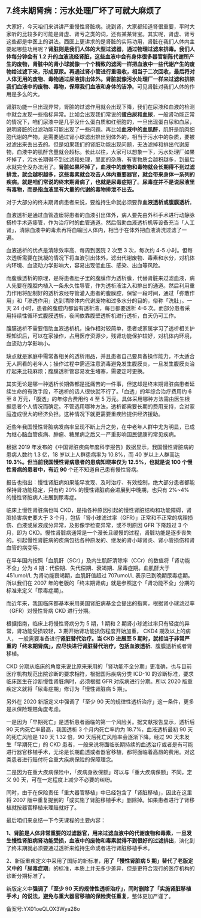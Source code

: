 ## 7.终末期肾病：污水处理厂坏了可就大麻烦了
大家好，今天咱们来讲讲严重慢性肾脏病。说到肾，大家都知道肾很重要，平时大家听的比较多的可能是肾虚、肾亏之类的词，还有某某肾宝。其实呢，肾虚、肾亏这些都是中医上的讲法。西医上更讲求的是肾脏的实际功用，肾脏在我们人体内主要起哪些功用呢？**肾脏则是我们人体的大型过滤器，通过物理过滤来排毒。**我们人体每分钟会有 1.2 升的血液流经肾脏，这些血液中会有身体很多器官新陈代谢所产生的废物，肾脏中的肾小球就像一个个精致的滤网一样把血液中一些代谢产生的废物给过滤下来，形成原尿。再通过肾小管进行重吸收，相当于二次回收，最后将对人体无用的废物、毒物通过尿液排出体外**。肾脏就像污水处理厂一样来过滤和排除我们血液中的废物、毒物，保障我们血液和身体的洁净**。可见肾脏对我们人体的作用是多么的大。


肾脏功能一旦出现异常，肾脏的过滤作用就会出现下降，我们在尿液和血液的检测中就会发现一些指标异常。比如会出现我们常说的**蛋白尿和血尿**，一般肾功能正常的情况下，咱们尿液中是几乎没什么蛋白质和红细胞的，一旦出现蛋白尿和血尿，说明肾脏的过滤功能可能出现了一些问题。再比如**血液中的血肌酐**，肌酐是肌肉细胞代谢的产物，是需要通过肾小球滤出排出到体外的，相当于污水中的杂质，要被过滤出来丢出去的。但是如果我们的肾脏功能出现问题，无法滤掉和排出代谢废物，血液中的肌酐含量就会超标。长此以往，大家可以想象一下，污水处理厂如果坏掉了，污水长期得不到过滤和处理，里面的杂质、有害物质会越积越多，到最后水就完全没办法用了。**肾脏如果坏掉了，血液中的废物和毒物就会长期得不到过滤排泄，就会越积越多，这些毒素就会攻击人体内重要器官，就会带来身体一系列的疾病。就是咱们常说的终末期肾病了，也就是尿毒症期了**。**尿毒症并不是说尿液里有毒物，而是指血液里有大量的代谢的毒物排泄不出去。**


对于大部分的终末期肾病患者来说，要维持生命就必须要靠**血液透析或腹膜透析**。


血液透析是通过血管造瘘将患者的血液引出体外，病人要先由外科手术进行动静脉搭桥手术造瘘管，作为治疗时的血管通道。然后借助血液透析机等设备充当「人工肾」，清除血液中的毒素再将血输回人体内，相当于在体外把血液清洗过滤了一遍。


血液透析的优点是清除效率高、每周到医院 2 次至 3 次，每次约 4-5 小时。但每次透析需要在抗凝的情况下将血液引出体外，滤出代谢废物、毒素和水分，对机体内环境、血流动力学影响大，容易出现低血压、感染、出血等风险。


而腹膜透析的原理，是将患者肚子里的腹膜作为透析膜，代替肾脏来过滤血液，病人先要在腹腔内植入一条永久性导管，作为透析液注入和排出的通道。然后利用重力作用将配制好的透析液经导管灌入患者的腹膜腔，保留一段时间，通过「弥散作用」和「渗透作用」达到清除体内代谢废物和过多水分的目的，俗称「洗肚」。一天 24 小时，患者的腹腔内都留有透析液，每日都要透析 4-6 次。而部分患者采用持续性循环式腹膜透析，夜间依靠腹壁透析机进行透析，白天仍可工作。


腹膜透析不需要借助血液透析机，操作相对较简单，患者或家属学习了透析相关护理知识后，可以在家操作，占用医疗资源少，残肾功能保护较好，对机体内环境，血流动力学影响小。


缺点就是家庭中需常备相关的透析用品，并且患者自己要具备操作能力，不太适合无人照看的老年人；操作过程中需还注意消毒避免发生腹膜炎，一旦发生腹膜炎治疗起来比较麻烦；腹膜透析管容易发生堵塞，需要定时更换。


其实无论是哪一种透析长期做都是挺痛苦的一件事，但这却是终末期肾脏病患者延续生命的有效手段，不透析的话人很快就不行了。「血透」的年综合治疗费用约 6 至 8 万元，「腹透」的年综合费用约 4 至 5 万元。具体采用哪种方法需由医生根据患者个人情况而确定。不管选用哪种方法，透析都需要长期的费用支持，会对家庭造成很大的经济负担。这种情况下就更需要重疾险提供经济援助。


近些年我国慢性肾脏病发病率呈现不断上升之势，在中老年人群中尤为明显，已成为继心脑血管疾病、肿瘤、糖尿病之后又一严重影响国民健康的常见疾病。


根据 2019 年发布的《中国肾脏疾病年度科学报告》数据显示，我国慢性肾脏病的患病人数约 1.3 亿，18 岁以上人群患病率为 10.8%，而 40 岁以上人群高达 **19.3%。但当前我国慢性肾病患者的患病知晓率仅为 12.5%，也就是说 100 个慢性肾病的患者中，有近 90** 个还不知道自己患有慢性肾病。


报告也指出：慢性肾脏病如果能早发现、及时治疗、有效控制，绝大部分患者都能保持肾功能稳定，只有约 20% 的慢性肾脏病会进展到中晚期，也只有 2%~4% 的慢性肾脏病人进展到尿毒症。


临床上慢性肾脏病也叫 CKD，是指各种原因引起的慢性肾脏结构和功能障碍，肾脏损害病史要大于 3 个月，包括「肾小球滤过率（GFR）」正常和不正常的病理损伤、血液或尿液成分异常，及影像学检查异常，或不明原因 GFR 下降超过 3 个月，即为 CKD。慢性肾脏病通常是一个漫长且缓慢的过程，肾脏功能是逐步丧失的。引起慢性肾脏病的疾病包括各种原发的、继发的肾小球肾炎、肾小管损伤和肾血管的病变等。


在早年国内按照「血肌酐（SCr）」及内生肌酐清除率（CCr）的数值将「肾功能不全」分为 4 期：代偿期、失代偿期、衰竭期、尿毒症期。血肌酐大于 451umol/L 为肾功能衰竭期，血肌酐值超过 707umol/L 表示已到晚期尿毒症期。所以我们在 2007 年的老版的「终末期肾病」就是参照这个「肾功能不全」分期的标准来定义「尿毒症期」。


而近年来，我国临床都基本采用美国肾脏病基金会提出的指南，根据肾小球滤过率（GFR）对慢性肾病 CKD 进行分期。


根据指南，临床上将慢性肾病分为 5 期，1 期和 2 期肾小球滤过率只有轻度的异常，肾功能受损较轻，3 期开始肾功能损伤程度开始加重， CKD4 期及以上的病人， 一般需要准备进行**肾脏替代治疗。当 CKD 进展至 5 期时，就相当于非常严重的「终末期肾病」，应尽快进行肾脏替代治疗，包括血液透析**、腹膜透析或者肾移植。


CKD 分期从临床的角度来说比原来采用的「肾功能不全分期」更准确，也与目前医疗机构规范出院诊断的要求相符，根据国际疾病分类 ICD-10 的诊断标准，要求临床医生在诊断慢性肾脏病时，必须根据 GFR 对疾病进行分期。所以 2020 版重疾定义就将「尿毒症期」修订为「慢性肾脏病 5 期」。


另外在 2020 新版定义中强调了「至少 90 天的规律性透析治疗」这一条件，更多是从保险理赔角度考虑。 


一是因为「早期死亡」是透析患者面临的第一个风险关。据文献报告显示，透析后 90 天内死亡率最高，我国透析 3 个月内死亡率约为 18.7%，血液透析最初 90 天的死亡风险是 120 天 1.32 倍，90 天后死亡风险率会逐渐下降。经过 90 天未发生「早期死亡」的 CKD 患者，一般来说将面临长期持续的血透治疗或者是有可能进行器官移植手术，无论是长期血透或者器官移植，都将面临着高昂的费用。对这类患者进行赔付符合重大疾病保险的保障理念。


二是因为在重大疾病保险中，「疾病身故保额」可以与「重大疾病保额」不同，定义 90 天，可在一定程度上减少不必要的纠纷。


同时，由于在保险责任「重大器官移植」中已经包含了「肾脏移植」，因此在这里将 2007 版中重复提到的「或实施了肾脏移植手术」删除掉。如果患者进行了肾移植就按器官移植来理赔就好了。


最后咱们来总结一下今天课程的主要内容：


**1、肾脏是人体非常重要的过滤器官，用来过滤血液中的代谢废物和毒素，一旦发生慢性肾脏病肾功能受损，血液中的废物和毒素就得不到很好的过滤排出**，演化到了终末期就必须要通过透析来维持生命或者进行肾脏移植手术。 


2、新版重疾定义中采用了国际的新标准，**用了「慢性肾脏病 5 期」替代了老版定义中的「尿毒症期**」的标准，本质上并无多少差异，但是更符合现行的医疗机构的诊断分期标准了。


新版定义中**强调了「至少 90 天的规律性透析治疗」，同时删除了「实施肾脏移植手术」的说法，避免与重大器官移植的保险责任重复**，整体更加严谨了。


备案号:YX01oeQLOX3Wya28o

